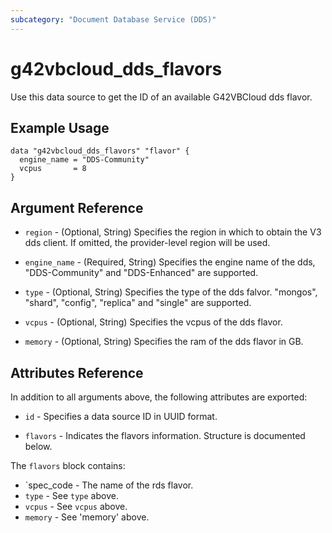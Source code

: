 ```yaml
---
subcategory: "Document Database Service (DDS)"
---
```


# g42vbcloud\_dds\_flavors

Use this data source to get the ID of an available G42VBCloud dds flavor.

## Example Usage

```hcl
data "g42vbcloud_dds_flavors" "flavor" {
  engine_name = "DDS-Community"
  vcpus       = 8
}
```

## Argument Reference

* `region` - (Optional, String) Specifies the region in which to obtain the V3 dds client. If omitted, the provider-level region will be used.

* `engine_name` - (Required, String) Specifies the engine name of the dds, "DDS-Community" and "DDS-Enhanced" are supported.

* `type` - (Optional, String) Specifies the type of the dds falvor. "mongos", "shard", "config", "replica" and "single" are supported.

* `vcpus` - (Optional, String) Specifies the vcpus of the dds flavor.

* `memory` - (Optional, String) Specifies the ram of the dds flavor in GB.


## Attributes Reference

In addition to all arguments above, the following attributes are exported:

* `id` - Specifies a data source ID in UUID format.

* `flavors` - Indicates the flavors information. Structure is documented below.

The `flavors` block contains:

* `spec_code - The name of the rds flavor.
* `type` - See `type` above.
* `vcpus` - See `vcpus` above.
* `memory` - See 'memory' above.
